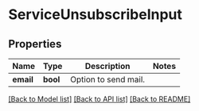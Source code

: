 # ServiceUnsubscribeInput

## Properties

Name | Type | Description | Notes
------------ | ------------- | ------------- | -------------
**email** | **bool** | Option to send mail. | 

[[Back to Model list]](../README.md#documentation-for-models) [[Back to API list]](../README.md#documentation-for-api-endpoints) [[Back to README]](../README.md)



